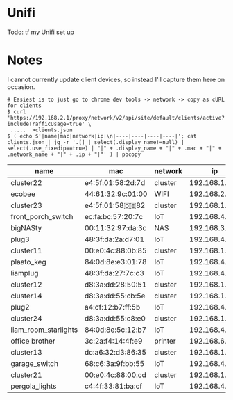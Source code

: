 Unifi
=====

Todo: tf my Unifi set up

Notes
=====

I cannot currently update client devices, so instead I'll capture them here on occasion.

```
# Easiest is to just go to chrome dev tools -> network -> copy as cURL for clients
$ curl 'https://192.168.2.1/proxy/network/v2/api/site/default/clients/active?includeTrafficUsage=true' \
 .....  >clients.json
$ ( echo $'|name|mac|network|ip|\n|----|----|----|----|'; cat clients.json | jq -r '.[] | select(.display_name!=null) | select(.use_fixedip==true) | "|" + .display_name + "|" + .mac + "|" + .network_name + "|" + .ip + "|"' ) | pbcopy
```

|name|mac|network|ip|
|----|----|----|----|
|cluster22|e4:5f:01:58:2d:7d|cluster|192.168.1.25|
|ecobee|44:61:32:9c:01:00|WIFI|192.168.2.105|
|cluster23|e4:5f:01:58:de:82|cluster|192.168.1.26|
|front_porch_switch|ec:fa:bc:57:20:7c|IoT|192.168.4.103|
|bigNASty|00:11:32:97:da:3c|NAS|192.168.3.2|
|plug3|48:3f:da:2a:d7:01|IoT|192.168.4.114|
|cluster11|00:e0:4c:88:0b:85|cluster|192.168.1.19|
|plaato_keg|84:0d:8e:e3:01:78|IoT|192.168.4.110|
|liamplug|48:3f:da:27:7c:c3|IoT|192.168.4.112|
|cluster12|d8:3a:dd:28:50:51|cluster|192.168.1.21|
|cluster14|d8:3a:dd:55:cb:5e|cluster|192.168.1.23|
|plug2|a4:cf:12:b7:ff:5b|IoT|192.168.4.107|
|cluster24|d8:3a:dd:55:c8:e0|cluster|192.168.1.27|
|liam_room_starlights|84:0d:8e:5c:12:b7|IoT|192.168.4.104|
|office brother|3c:2a:f4:14:4f:e9|printer|192.168.6.9|
|cluster13|dc:a6:32:d3:86:35|cluster|192.168.1.22|
|garage_switch|68:c6:3a:9f:bb:55|IoT|192.168.4.101|
|cluster21|00:e0:4c:88:00:cd|cluster|192.168.1.24|
|pergola_lights|c4:4f:33:81:ba:cf|IoT|192.168.4.100|
